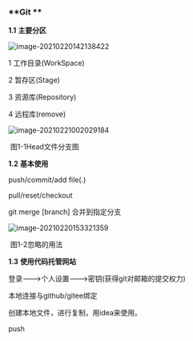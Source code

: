 ### **Git **



**1.1** **主要分区**

![image-20210220142138422](C:\Users\11625\AppData\Roaming\Typora\typora-user-images\image-20210220142138422.png)

1 工作目录(WorkSpace)

2 暂存区(Stage)

3 资源库(Repository)

4  远程库(remove)



![image-20210221002029184](C:\Users\11625\AppData\Roaming\Typora\typora-user-images\image-20210221002029184.png)

​									图1-1Head文件分支图



**1.2** **基本使用**

push/commit/add file(.)

pull/reset/checkout



git merge [branch] 合并到指定分支



![image-20210220153321359](C:\Users\11625\AppData\Roaming\Typora\typora-user-images\image-20210220153321359.png)

​										图1-2忽略的用法

**1.3** **使用代码托管网站**

登录--->个人设置--->密钥(获得git对邮箱的提交权力)

本地连接与github/gitee绑定

创建本地文件，进行复制，用idea来使用。

push